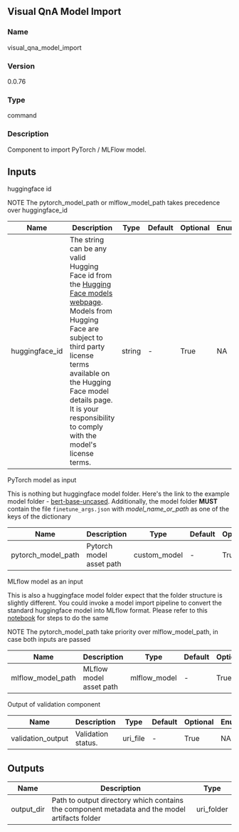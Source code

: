 ## Visual QnA Model Import

### Name 

visual_qna_model_import

### Version 

0.0.76

### Type 

command

### Description 

Component to import PyTorch / MLFlow model. 

## Inputs 

huggingface id

NOTE The pytorch_model_path or mlflow_model_path takes precedence over huggingface_id

| Name           | Description                                                                                                                                                                                                                                                                                                                                               | Type   | Default | Optional | Enum |
| -------------- | --------------------------------------------------------------------------------------------------------------------------------------------------------------------------------------------------------------------------------------------------------------------------------------------------------------------------------------------------------- | ------ | ------- | -------- | ---- |
| huggingface_id | The string can be any valid Hugging Face id from the [Hugging Face models webpage](https://huggingface.co/models?pipeline_tag=text-generation&sort=downloads). Models from Hugging Face are subject to third party license terms available on the Hugging Face model details page. It is your responsibility to comply with the model's license terms. | string | -       | True     | NA   |



PyTorch model as input

This is nothing but huggingface model folder. Here's the link to the example model folder - [bert-base-uncased](https://huggingface.co/bert-base-uncased/tree/main). Additionally, the model folder **MUST** contain the file `finetune_args.json` with *model_name_or_path* as one of the keys of the dictionary

| Name               | Description              | Type         | Default | Optional | Enum |
| ------------------ | ------------------------ | ------------ | ------- | -------- | ---- |
| pytorch_model_path | Pytorch model asset path | custom_model | -       | True     | NA   |



MLflow model as an input

This is also a huggingface model folder expect that the folder structure is slightly different. You could invoke a model import pipeline to convert the standard huggingface model into MLflow format. Please refer to this [notebook](https://aka.ms/azureml-import-model) for steps to do the same

NOTE The pytorch_model_path take priority over mlflow_model_path, in case both inputs are passed

| Name              | Description             | Type         | Default | Optional | Enum |
| ----------------- | ----------------------- | ------------ | ------- | -------- | ---- |
| mlflow_model_path | MLflow model asset path | mlflow_model | -       | True     | NA   |



Output of validation component

| Name              | Description        | Type     | Default | Optional | Enum |
| ----------------- | ------------------ | -------- | ------- | -------- | ---- |
| validation_output | Validation status. | uri_file | -       | True     | NA   |

## Outputs 

| Name       | Description                                                                                   | Type       |
| ---------- | --------------------------------------------------------------------------------------------- | ---------- |
| output_dir | Path to output directory which contains the component metadata and the model artifacts folder | uri_folder |